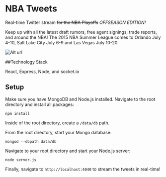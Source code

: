 # NBA Tweets
Real-time Twitter stream ~~for the NBA Playoffs~~ *OFFSEASON EDITION!* 

Keep up with all the latest draft rumors, free agent signings, trade reports, and  around the NBA! The 2015 NBA Summer League comes to Orlando July 4-10, Salt Lake City July 6-9 and Las Vegas July 10-20.

![Alt url](./public/img/NBAsummerleage.jpg)

##Technology Stack

React, Express, Node, and socket.io

## Setup

Make sure you have MongoDB and Node.js installed. Navigate to the root directory and install all packages:

```
npm install
```

Inside of the root directory, create a `/data/db` path.

From the root directory, start your Mongo database:

```
mongod --dbpath data/db
```

Navigate to your root directory and start your Node.js server:

```
node server.js
```

Finally, navigate to `http://localhost:4040` to stream the tweets in real-time!
